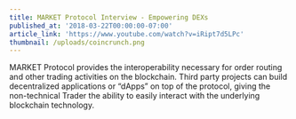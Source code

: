 ```yaml
---
title: MARKET Protocol Interview - Empowering DEXs
published_at: '2018-03-22T00:00:00-07:00'
article_link: 'https://www.youtube.com/watch?v=iRipt7d5LPc'
thumbnail: /uploads/coincrunch.png
---
```

MARKET Protocol provides the interoperability necessary for order routing and other trading activities on the blockchain. Third party projects can build decentralized applications or “dApps” on top of the protocol, giving the non-technical Trader the ability to easily interact with the underlying blockchain technology.
